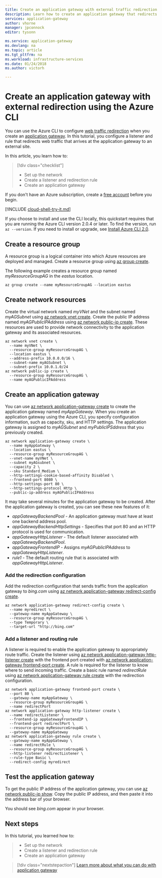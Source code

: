 ```yaml
---
title: Create an application gateway with external traffic redirection - Azure CLI | Microsoft Docs
description: Learn how to create an application gateway that redirects internal web traffic to the appropriate pool using the Azure CLI.
services: application-gateway
author: vhorne
manager: jpconnock
editor: tysonn

ms.service: application-gateway
ms.devlang: na
ms.topic: article
ms.tgt_pltfrm: na
ms.workload: infrastructure-services
ms.date: 01/24/2018
ms.author: victorh

---
```

# Create an application gateway with external redirection using the Azure CLI

You can use the Azure CLI to configure [web traffic redirection](application-gateway-multi-site-overview.md) when you create an [application gateway](application-gateway-introduction.md). In this tutorial, you configure a listener and rule that redirects web traffic that arrives at the application gateway to an external site.

In this article, you learn how to:

> [!div class="checklist"]
> * Set up the network
> * Create a listener and redirection rule
> * Create an application gateway

If you don't have an Azure subscription, create a [free account](https://azure.microsoft.com/free/?WT.mc_id=A261C142F) before you begin.

[!INCLUDE [cloud-shell-try-it.md](../../includes/cloud-shell-try-it.md)]

If you choose to install and use the CLI locally, this quickstart requires that you are running the Azure CLI version 2.0.4 or later. To find the version, run `az --version`. If you need to install or upgrade, see [Install Azure CLI 2.0](/cli/azure/install-azure-cli).

## Create a resource group

A resource group is a logical container into which Azure resources are deployed and managed. Create a resource group using [az group create](/cli/azure/group#create).

The following example creates a resource group named *myResourceGroupAG* in the *eastus* location.

```azurecli-interactive 
az group create --name myResourceGroupAG --location eastus
```

## Create network resources 

Create the virtual network named *myVNet* and the subnet named *myAGSubnet* using [az network vnet create](/cli/azure/network/vnet#az_net). Create the public IP address named *myAGPublicIPAddress* using [az network public-ip create](/cli/azure/public-ip#az_network_public_ip_create). These resources are used to provide network connectivity to the application gateway and its associated resources.

```azurecli-interactive
az network vnet create \
  --name myVNet \
  --resource-group myResourceGroupAG \
  --location eastus \
  --address-prefix 10.0.0.0/16 \
  --subnet-name myAGSubnet \
  --subnet-prefix 10.0.1.0/24
az network public-ip create \
  --resource-group myResourceGroupAG \
  --name myAGPublicIPAddress
```

## Create an application gateway

You can use [az network application-gateway create](/cli/azure/application-gateway#create) to create the application gateway named *myAppGateway*. When you create an application gateway using the Azure CLI, you specify configuration information, such as capacity, sku, and HTTP settings. The application gateway is assigned to *myAGSubnet* and *myPublicIPSddress* that you previously created. 

```azurecli-interactive
az network application-gateway create \
  --name myAppGateway \
  --location eastus \
  --resource-group myResourceGroupAG \
  --vnet-name myVNet \
  --subnet myAGsubnet \
  --capacity 2 \
  --sku Standard_Medium \
  --http-settings-cookie-based-affinity Disabled \
  --frontend-port 8080 \
  --http-settings-port 80 \
  --http-settings-protocol Http \
  --public-ip-address myAGPublicIPAddress
```

It may take several minutes for the application gateway to be created. After the application gateway is created, you can see these new features of it:

- *appGatewayBackendPool* - An application gateway must have at least one backend address pool.
- *appGatewayBackendHttpSettings* - Specifies that port 80 and an HTTP protocol is used for communication.
- *appGatewayHttpListener* - The default listener associated with *appGatewayBackendPool*.
- *appGatewayFrontendIP* - Assigns *myAGPublicIPAddress* to *appGatewayHttpListener*.
- *rule1* - The default routing rule that is associated with *appGatewayHttpListener*.

### Add the redirection configuration

Add the redirection configuration that sends traffic from the application gateway to *bing.com* using [az network application-gateway redirect-config create](/cli/azure/network/application-gateway/redirect-config#az_network_application_gateway_redirect_config_create).

```azurecli-interactive
az network application-gateway redirect-config create \
  --name myredirect \
  --gateway-name myAppGateway \
  --resource-group myResourceGroupAG \
  --type Temporary \
  --target-url "http://bing.com"
```

### Add a listener and routing rule

A listener is required to enable the application gateway to appropriately route traffic. Create the listener using [az network application-gateway http-listener create](/cli/azure/application-gateway#az_network_application_gateway_http_listener_create) with the frontend port created with [az network application-gateway frontend-port create](/cli/azure/application-gateway#az_network_application_gateway_frontend_port_create). A rule is required for the listener to know where to send incoming traffic. Create a basic rule named *redirectRule* using [az network application-gateway rule create](/cli/azure/application-gateway#az_network_application_gateway_rule_create) with the redirection configuration.

```azurecli-interactive
az network application-gateway frontend-port create \
  --port 80 \
  --gateway-name myAppGateway \
  --resource-group myResourceGroupAG \
  --name redirectPort
az network application-gateway http-listener create \
  --name redirectListener \
  --frontend-ip appGatewayFrontendIP \
  --frontend-port redirectPort \
  --resource-group myResourceGroupAG \
  --gateway-name myAppGateway
az network application-gateway rule create \
  --gateway-name myAppGateway \
  --name redirectRule \
  --resource-group myResourceGroupAG \
  --http-listener redirectListener \
  --rule-type Basic \
  --redirect-config myredirect
```

## Test the application gateway

To get the public IP address of the application gateway, you can use [az network public-ip show](/cli/azure/network/public-ip#az_network_public_ip_show). Copy the public IP address, and then paste it into the address bar of your browser.

You should see *bing.com* appear in your browser.

## Next steps

In this tutorial, you learned how to:

> * Set up the network
> * Create a listener and redirection rule
> * Create an application gateway

> [!div class="nextstepaction"]
> [Learn more about what you can do with application gateway](./application-gateway-introduction.md)